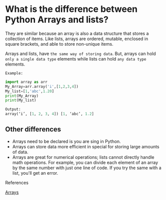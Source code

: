 # What is the difference between Python Arrays and lists?

They are similar because an array is also a data structure that stores a collection of items. Like lists, arrays are ordered, mutable, enclosed in square brackets, and able to store non-unique items.

Arrays and lists, have `the same way of storing data`. But, arrays can hold `only a single data type` elements while lists can hold `any data type` elements.

`Example:`

```python
import array as arr
My_Array=arr.array('i',[1,2,3,4])
My_list=[1,'abc',1.20]
print(My_Array)
print(My_list)

Output:
array(‘i’, [1, 2, 3, 4]) [1, ‘abc’, 1.2]
```

## Other differences

* Arrays need to be declared is you are sing in Python.
* Arrays can store data  more efficient in special for storing large amounts of data.
* Arrays are great for numerical operations; lists cannot directly handle math operations. For example, you can divide each element of an array by the same number with just one line of code. If you try the same with a list, you'll get an error.

References

[Arrays](https://learnpython.com/blog/python-array-vs-list/)
